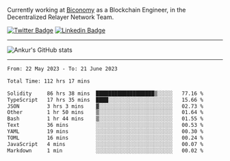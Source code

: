 Currently working at [Biconomy](https://biconomy.io/) as a Blockchain Engineer, in the Decentralized Relayer Network Team.

 [![Twitter Badge](https://img.shields.io/badge/-@ankurdubey521-1ca0f1?style=flat-square&labelColor=1ca0f1&logo=twitter&logoColor=white&link=https://twitter.com/ankurdubey521)](https://twitter.com/ankurdubey521) [![Linkedin Badge](https://img.shields.io/badge/-ankurdubey521-blue?style=flat-square&logo=Linkedin&logoColor=white&link=https://www.linkedin.com/in/ankurdubey521/)](https://www.linkedin.com/in/ankurdubey521/)

<hr/>

![Ankur's GitHub stats](https://github-readme-stats.vercel.app/api?username=ankurdubey521&count_private=true&theme=radical)

<hr/>

<!--START_SECTION:waka-->

```txt
From: 22 May 2023 - To: 21 June 2023

Total Time: 112 hrs 17 mins

Solidity     86 hrs 38 mins  ███████████████████▒░░░░░   77.16 %
TypeScript   17 hrs 35 mins  ████░░░░░░░░░░░░░░░░░░░░░   15.66 %
JSON         3 hrs 3 mins    ▓░░░░░░░░░░░░░░░░░░░░░░░░   02.73 %
Other        1 hr 50 mins    ▒░░░░░░░░░░░░░░░░░░░░░░░░   01.64 %
Bash         1 hr 44 mins    ▒░░░░░░░░░░░░░░░░░░░░░░░░   01.55 %
Text         36 mins         ░░░░░░░░░░░░░░░░░░░░░░░░░   00.53 %
YAML         19 mins         ░░░░░░░░░░░░░░░░░░░░░░░░░   00.30 %
TOML         16 mins         ░░░░░░░░░░░░░░░░░░░░░░░░░   00.24 %
JavaScript   4 mins          ░░░░░░░░░░░░░░░░░░░░░░░░░   00.07 %
Markdown     1 min           ░░░░░░░░░░░░░░░░░░░░░░░░░   00.02 %
```

<!--END_SECTION:waka-->

